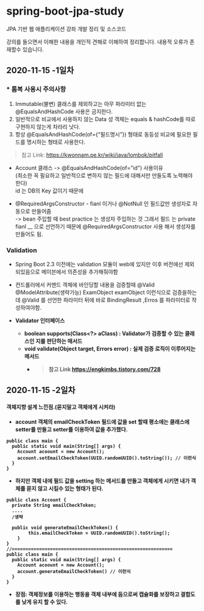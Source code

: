# spring-boot-jpa-study
JPA 기반 웹 애플리케이션 강좌 개발 정리 및 소스코드

강의를 들으면서 이해한 내용을 개인적 견해로 이해하여 정리합니다.
내용적 오류가 존재할수 있습니다.

## 2020-11-15 -1일차
### * 롬복 사용시 주의사항
1. Immutable(불변) 클래스를 제외하고는 아무 파라미터 없는 @EqualsAndHashCode 사용은 금지한다.
2. 일반적으로 비교에서 사용하지 않는 Data 성 객체는 equals & hashCode를 따로 구현하지 않는게 차라리 낫다.
3. 항상 @EqualsAndHashCode(of={“필드명시”}) 형태로 동등성 비교에 필요한 필드를 명시하는 형태로 사용한다.


> 참고 Link: https://kwonnam.pe.kr/wiki/java/lombok/pitfall

- Account 클래스 -> @EqualsAndHashCode(of="id")  사용이유 <br/>
(최소한 꼭 필요하고 일반적으로 변하지 않는 필드에 대해서만 만들도록 노력해야 한다)<br/>
id 는 DB의 Key 값이기 때문에

- @RequiredArgsConstructor -
 fianl 이거나 @NotNull 인 필드값만 생성자로 자동으로 만들어줌  
 -> bean 주입할 때 best practice 는 생성자 주입하는 것 그래서 필드 는 private fianl __ 으로 선언하기 때문에
 @RequiredArgsConstructor 사용 해서 생성자를 만들어도 됨.
 
 ### Validation
- Spring Boot 2.3 이전에는 validation 모듈이 web에 있지만 이후 버전에선 제외 되있음으로
 메이븐에서 의존성을 추가해줘야함
 
-  컨드롤러에서  커맨드 객체에 바인딩할 내용을 검증할때 @Valid @ModelAttribute(생략가능) ExamObject examObject 
 이런식으로 검증을하는데 @Valid 를 선언한 파라미터 뒤에 바로 BindingResult ,Erros 를 파라미터로 작성하여야함.
 
- <strong>Validator 인터페이스<strong>
  - boolean supports(Class<?> aClass) : Validator가 검증할 수 있는 클래스인 지를 판단하는 매서드
  - void validate(Object target, Errors error) : 실제 검증 로직이 이루어지는 메서드
    - > 참고 Link https://engkimbs.tistory.com/728

## 2020-11-15 -2일차
#### 객체지향 설계 느낀점.(묻지말고 객체에게 시켜라)
- account 객체의 emailCheckToken 필드에 값을 set 할때 평소에는 클래스에 setter를 만들고 setter를 이용하여 값을 추가했다.
```
public class main {
  public static void main(String[] args) {
    Account acoount = new Account();
    account.setEmailCheckToken(UUID.randomUUID().toString()); // 이런식
  }
}
```
- 하지만 객체 내에 필드 값을 setting 하는 메서드를 만들고 객체에게 시키면 내가 객체를 묻지 않고 시킬수 있는 형태가 된다.
```
public class Account {
  private String emailCheckToken;
  ....
  /생략
  
  public void generateEmailCheckToken() {
        this.emailCheckToken = UUID.randomUUID().toString();
    }
}
//===========================================================
public class main {
  public static void main(String[] args) {
    Account acoount = new Account();
    account.generateEmailCheckToken() // 이런식
  }
}
```
- 장점: 객체정보를 이용하는 행동을 객체 내부에 둠으로써 캡슐화를 보장하고 결합도를 낮게 유지 할 수 있다.
